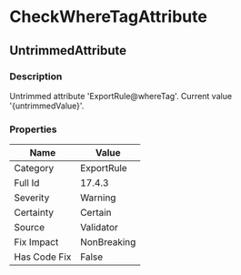 ﻿---  
uid: Validator_17_4_3  
---

# CheckWhereTagAttribute

## UntrimmedAttribute

### Description

Untrimmed attribute 'ExportRule@whereTag'. Current value '{untrimmedValue}'.

### Properties

| Name         | Value       |
| ------------ | ----------- |
| Category     | ExportRule  |
| Full Id      | 17.4.3      |
| Severity     | Warning     |
| Certainty    | Certain     |
| Source       | Validator   |
| Fix Impact   | NonBreaking |
| Has Code Fix | False       |

